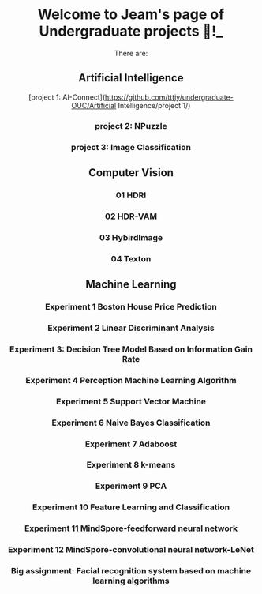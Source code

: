 <header>

<!--
  <<< Author notes: Course header >>>
  Include a 1280×640 image, course title in sentence case, and a concise description in emphasis.
  In your repository settings: enable template repository, add your 1280×640 social image, auto delete head branches.
  Add your open source license, GitHub uses MIT license.
-->

# Welcome to Jeam's  page of Undergraduate projects :tada:!_

There are:

## Artificial Intelligence

[project 1: AI-Connect](https://github.com/tttjy/undergraduate-OUC/Artificial Intelligence/project 1/)
### project 2: NPuzzle
### project 3: Image Classification

## Computer Vision

### 01 HDRI
### 02 HDR-VAM
### 03 HybirdImage
### 04 Texton

## Machine Learning

### Experiment 1 Boston House Price Prediction
### Experiment 2 Linear Discriminant Analysis
### Experiment 3: Decision Tree Model Based on Information Gain Rate
### Experiment 4 Perception Machine Learning Algorithm
### Experiment 5 Support Vector Machine
### Experiment 6 Naive Bayes Classification
### Experiment 7 Adaboost
### Experiment 8 k-means
### Experiment 9 PCA
### Experiment 10 Feature Learning and Classification
### Experiment 11 MindSpore-feedforward neural network
### Experiment 12 MindSpore-convolutional neural network-LeNet
### Big assignment: Facial recognition system based on machine learning algorithms
</footer>
